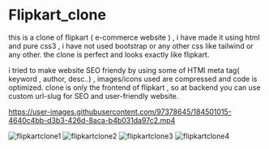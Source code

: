 # Flipkart_clone
this is a clone of flipkart ( e-commerce website ) , i have made it using html and pure css3 , i have not used bootstrap or any other css like tailwind or any other. the clone is perfect and looks exactly like flipkart.

i tried to make website SEO friendy by using some of HTMl meta tag( keyword , author, desc..) , images/icons used are compressed and code is optimized.
clone is only the frontend of flipkart , so at backend you can use custom url-slug for SEO and user-friendly website. 


https://user-images.githubusercontent.com/97378645/184501015-4640c4bb-d3b3-426d-8aca-b4b031da97c2.mp4

<!--screenshots of clone  -->
![flipkartclone1](https://user-images.githubusercontent.com/97378645/184501315-a2b71a2a-2c81-4fff-a14f-37df5a41a165.png)
![flipkartclone2](https://user-images.githubusercontent.com/97378645/184501456-847905a7-af15-4583-a0ba-0320898473b0.png)
![flipkartclone3](https://user-images.githubusercontent.com/97378645/184501340-277e5462-9093-43ef-9f1b-1af04678f935.PNG)
![flipkartclone4](https://user-images.githubusercontent.com/97378645/184501345-8d366e87-7848-44ba-bb6b-7b337fda1007.PNG)
